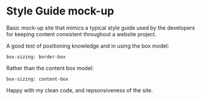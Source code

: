 Style Guide mock-up
=======

Basic mock-up site that mimics a typical style guide used by the developers for keeping content consistent throughout a website project. 

A good test of positioning knowledge and in using the box model:

``` 
box-sizing: border-box 
```

Rather than the content box model:

``` 
box-sizing: content-box 
```


Happy with my clean code, and repsonsiveness of the site. 